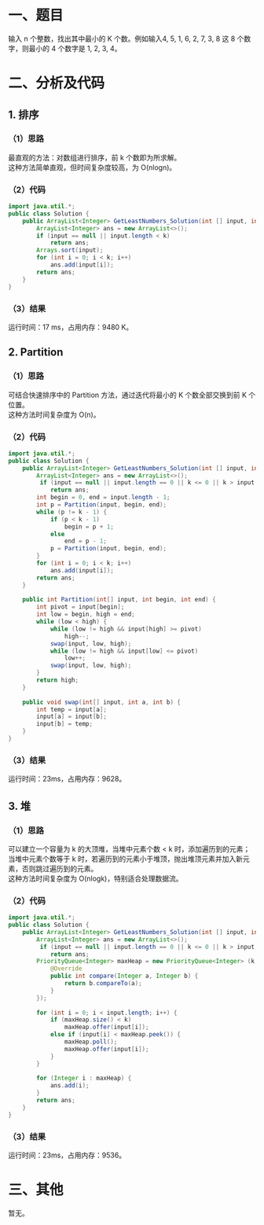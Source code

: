 # 一、题目
输入 n 个整数，找出其中最小的 K 个数。例如输入4, 5, 1, 6, 2, 7, 3, 8 这 8 个数字，则最小的 4 个数字是 1, 2, 3, 4。
# 二、分析及代码
## 1. 排序
### （1）思路
最直观的方法：对数组进行排序，前 k 个数即为所求解。   
这种方法简单直观，但时间复杂度较高，为 O(nlogn)。  
### （2）代码
```java
import java.util.*;
public class Solution {
    public ArrayList<Integer> GetLeastNumbers_Solution(int [] input, int k) {
        ArrayList<Integer> ans = new ArrayList<>();
        if (input == null || input.length < k)
            return ans;
        Arrays.sort(input);
        for (int i = 0; i < k; i++)
            ans.add(input[i]);
        return ans;
    }
}
```
### （3）结果
运行时间：17 ms，占用内存：9480 K。
## 2. Partition
### （1）思路
可结合快速排序中的 Partition 方法，通过迭代将最小的 K 个数全部交换到前 K 个位置。  
这种方法时间复杂度为 O(n)。
### （2）代码
```java
import java.util.*;
public class Solution {
    public ArrayList<Integer> GetLeastNumbers_Solution(int [] input, int k) {
        ArrayList<Integer> ans = new ArrayList<>();
         if (input == null || input.length == 0 || k <= 0 || k > input.length)
            return ans;
        int begin = 0, end = input.length - 1;
        int p = Partition(input, begin, end);
        while (p != k - 1) {
            if (p < k - 1)
                begin = p + 1;
            else
                end = p - 1;
            p = Partition(input, begin, end);
        }
        for (int i = 0; i < k; i++)
            ans.add(input[i]);
        return ans;
    }
     
    public int Partition(int[] input, int begin, int end) {
        int pivot = input[begin];
        int low = begin, high = end;
        while (low < high) {
            while (low != high && input[high] >= pivot)
                high--;
            swap(input, low, high);
            while (low != high && input[low] <= pivot)
                low++;
            swap(input, low, high);
        }
        return high;
    }
     
    public void swap(int[] input, int a, int b) {
        int temp = input[a];
        input[a] = input[b];
        input[b] = temp;
    }
}
```
### （3）结果
运行时间：23ms，占用内存：9628。 
## 3. 堆
### （1）思路
可以建立一个容量为 k 的大顶堆，当堆中元素个数 < k 时，添加遍历到的元素；当堆中元素个数等于 k 时，若遍历到的元素小于堆顶，抛出堆顶元素并加入新元素，否则跳过遍历到的元素。  
这种方法时间复杂度为 O(nlogk)，特别适合处理数据流。  
### （2）代码
```java
import java.util.*;
public class Solution {
    public ArrayList<Integer> GetLeastNumbers_Solution(int [] input, int k) {
        ArrayList<Integer> ans = new ArrayList<>();
         if (input == null || input.length == 0 || k <= 0 || k > input.length)
            return ans;
        PriorityQueue<Integer> maxHeap = new PriorityQueue<Integer> (k, new Comparator<Integer>() {
            @Override
            public int compare(Integer a, Integer b) {
                return b.compareTo(a);
            }
        });
        
        for (int i = 0; i < input.length; i++) {
            if (maxHeap.size() < k)
                maxHeap.offer(input[i]);
            else if (input[i] < maxHeap.peek()) {
                maxHeap.poll();
                maxHeap.offer(input[i]);
            }
        }
        
        for (Integer i : maxHeap) {
            ans.add(i);
        }
        return ans;
    }
}
```
### （3）结果
运行时间：23ms，占用内存：9536。 
# 三、其他
暂无。 
